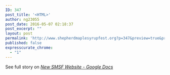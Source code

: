 ```yaml
---
ID: 347
post_title: '<HTML>'
author: ng23055
post_date: 2016-05-07 02:18:37
post_excerpt: ""
layout: post
permalink: 'http://www.shepherdmaplesyrupfest.org?p=347&preview=true&preview_id=347'
published: false
expresscurate_chrome:
  - "1"
---
```

<p class="expresscurate_source">See full story on <cite><a href="https://docs.google.com/document/d/1AbvApaShJ584RtJzgwYSZz79LjrdvNZgO-AWWsgmGXk/edit">New SMSF Website - Google Docs</a></cite></p>
